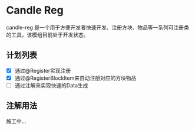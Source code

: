 # Candle Reg

candle-reg 是一个用于方便开发者快速开发、注册方块、物品等一系列可注册类的工具，该模组目前处于开发状态。

## 计划列表

- [x] 通过@Register实现注册
- [x] 通过@RegisterBlockItem来自动注册对应的方块物品
- [ ] 通过注解来实现快速的Data生成

## 注解用法

施工中...